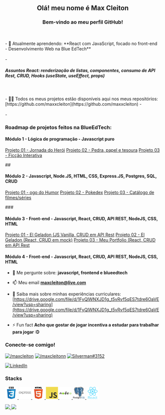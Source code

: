<h2 align="center">Olá! meu nome é Max Cleiton</h2>
<h3 align="center">Bem-vindo ao meu perfil GitHub!</h3>
<br><br>
- 🌱 Atualmente aprendendo: **React com JavaScript, focado no front-end - Desenvolvimento Web na Blue EdTech**
<br><br>
- <h5>Assuntos React: renderização de listas, componentes, consumo de API Rest, CRUD, Hooks (useState, useEffect, props)</h5>
<br><br>
- 👨‍💻 Todos os meus projetos estão disponíveis aqui nos meus repositórios: [https://github.com/maxxcleiton](https://github.com/maxxcleiton)
- <br><br>
- 
<h3>Roadmap de projetos feitos na BlueEdTech:</h3>

<h4>Módulo 1 - Lógica de programação - Javascript puro</h4>
<a href="t.ly/NY_K" target="_blank">Projeto 01 - Jornada do Herói</a>
<a href="t.ly/HFiU" target="_blank">Projeto 02 - Pedra, papel e tesoura</a>
<a href="t.ly/_IRf" target="_blank">Projeto 03 - Ficção Interativa</a>

##<h4>Módulo 2 - Javascript, Node.JS, HTML, CSS, Express.JS, Postgres, SQL, CRUD</h4>
<a href="t.ly/Hoah" target="_blank">Projeto 01 - ogo do Humor</a>
<a href="t.ly/W1QE" target="_blank">Projeto 02 - Pokedex</a>
<a href="t.ly/aLFY" target="_blank">Projeto 03 - Catálogo de filmes/séries</a>

###<h4>Módulo 3 - Front-end - Javascript, React, CRUD, API REST, NodeJS, CSS, HTML</h4>
<a href="t.ly/2kno" target="_blank">Projeto 01 - El Geladon (JS Vanilla, CRUD em API Rest</a>
<a href="t.ly/UfRQ" target="_blank">Projeto 02 - El Geladon (React, CRUD em mock)</a>
<a href="t.ly/FCdu" target="_blank">Projeto 03 - Meu Portfolio (React, CRUD em API Rest</a>

<h4>Módulo 4 - Front-end - Javascript, React, CRUD, API REST, NodeJS, CSS, HTML</h4>



- 💬 Me pergunte sobre: **javascript, frontend e blueedtech**

- 📫 Meu email **maxcleiton@live.com**

- 📄 Saiba mais sobre minhas experiências curriculares: [https://drive.google.com/file/d/1FyQlWNXJD1g_t5vRvf5qES7tdre6OaVE/view?usp=sharing](https://drive.google.com/file/d/1FyQlWNXJD1g_t5vRvf5qES7tdre6OaVE/view?usp=sharing)

- ⚡ Fun fact **Acho que gostar de jogar incentiva a estudar para trabalhar para jogar :D**

<h3 align="left">Conecte-se comigo!</h3>
<p align="left">
<a href="https://linkedin.com/in//maxcleiton" target="blank"><img align="center" src="https://raw.githubusercontent.com/rahuldkjain/github-profile-readme-generator/master/src/images/icons/Social/linked-in-alt.svg" alt="/maxcleiton" height="30" width="40" /></a>
<a href="https://instagram.com//maxcleitonn" target="blank"><img align="center" src="https://raw.githubusercontent.com/rahuldkjain/github-profile-readme-generator/master/src/images/icons/Social/instagram.svg" alt="/maxcleitonn" height="30" width="40" /></a>
<a href="https://discord.gg/Silverman#3152" target="blank"><img align="center" src="https://raw.githubusercontent.com/rahuldkjain/github-profile-readme-generator/master/src/images/icons/Social/discord.svg" alt="Silverman#3152" height="30" width="40" /></a>
</p>

<a href="https://www.linkedin.com/in/maxcleiton/" target="_blank">![LinkedIn](https://img.shields.io/badge/linkedin-%230077B5.svg?style=for-the-badge&logo=linkedin&logoColor=white)</a>

<h3 align="left">Stacks</h3>
<p align="left"> <a href="https://www.w3schools.com/css/" target="_blank" rel="noreferrer"> <img src="https://raw.githubusercontent.com/devicons/devicon/master/icons/css3/css3-original-wordmark.svg" alt="css3" width="40" height="40"/> </a> <a href="https://expressjs.com" target="_blank" rel="noreferrer"> <img src="https://raw.githubusercontent.com/devicons/devicon/master/icons/express/express-original-wordmark.svg" alt="express" width="40" height="40"/> </a> <a href="https://www.w3.org/html/" target="_blank" rel="noreferrer"> <img src="https://raw.githubusercontent.com/devicons/devicon/master/icons/html5/html5-original-wordmark.svg" alt="html5" width="40" height="40"/> </a> <a href="https://developer.mozilla.org/en-US/docs/Web/JavaScript" target="_blank" rel="noreferrer"> <img src="https://raw.githubusercontent.com/devicons/devicon/master/icons/javascript/javascript-original.svg" alt="javascript" width="40" height="40"/> </a> <a href="https://nodejs.org" target="_blank" rel="noreferrer"> <img src="https://raw.githubusercontent.com/devicons/devicon/master/icons/nodejs/nodejs-original-wordmark.svg" alt="nodejs" width="40" height="40"/> </a> <a href="https://www.postgresql.org" target="_blank" rel="noreferrer"> <img src="https://raw.githubusercontent.com/devicons/devicon/master/icons/postgresql/postgresql-original-wordmark.svg" alt="postgresql" width="40" height="40"/> </a> <a href="https://reactjs.org/" target="_blank" rel="noreferrer"> <img src="https://raw.githubusercontent.com/devicons/devicon/master/icons/react/react-original-wordmark.svg" alt="react" width="40" height="40"/> </a> </p>

<div>
  <a href="https://github.com/maxxcleiton">
  <img height="180em" src="https://github-readme-stats.vercel.app/api/top-langs/?username=maxxcleiton&layout=compact&langs_count=7&theme=dracula"/>
  <img height="180em" src="https://github-readme-stats.vercel.app/api?username=maxxcleiton&show_icons=true&theme=dracula&include_all_commits=true&count_private=true"/>
</div>
